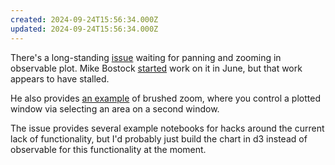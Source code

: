 ```yaml
---
created: 2024-09-24T15:56:34.000Z
updated: 2024-09-24T15:56:34.000Z
---
```

There's a long-standing [issue](https://github.com/observablehq/plot/issues/1590) waiting for panning and zooming in observable plot. Mike Bostock [started](https://github.com/observablehq/plot/pull/2083) work on it in June, but that work appears to have stalled.

He also provides [an example](https://observablehq.observablehq.cloud/framework-example-mortgage-rates/) of brushed zoom, where you control a plotted window via selecting an area on a second window.

The issue provides several example notebooks for hacks around the current lack of functionality, but I'd probably just build the chart in d3 instead of observable for this functionality at the moment.
